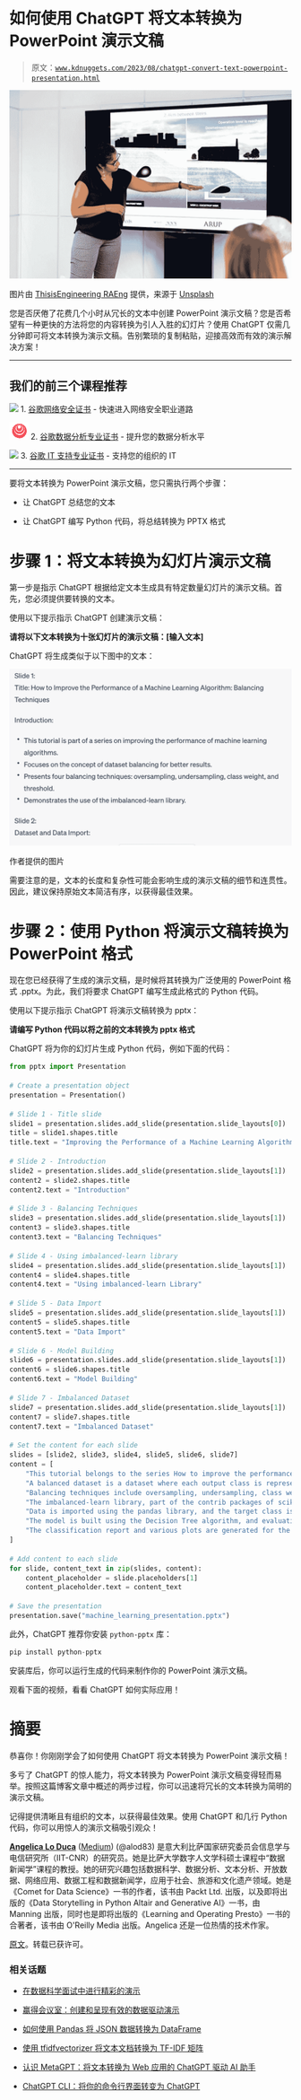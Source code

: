 # 如何使用 ChatGPT 将文本转换为 PowerPoint 演示文稿

> 原文：[`www.kdnuggets.com/2023/08/chatgpt-convert-text-powerpoint-presentation.html`](https://www.kdnuggets.com/2023/08/chatgpt-convert-text-powerpoint-presentation.html)

![如何使用 ChatGPT 将文本转换为 PowerPoint 演示文稿](img/7dbe441496392193e3621f3caf8965aa.png)

图片由 [ThisisEngineering RAEng](https://unsplash.com/@thisisengineering?utm_source=medium&utm_medium=referral) 提供，来源于 [Unsplash](https://unsplash.com/?utm_source=medium&utm_medium=referral)

您是否厌倦了花费几个小时从冗长的文本中创建 PowerPoint 演示文稿？您是否希望有一种更快的方法将您的内容转换为引人入胜的幻灯片？使用 ChatGPT 仅需几分钟即可将文本转换为演示文稿。告别繁琐的复制粘贴，迎接高效而有效的演示解决方案！

* * *

## 我们的前三个课程推荐

![](img/0244c01ba9267c002ef39d4907e0b8fb.png) 1\. [谷歌网络安全证书](https://www.kdnuggets.com/google-cybersecurity) - 快速进入网络安全职业道路

![](img/e225c49c3c91745821c8c0368bf04711.png) 2\. [谷歌数据分析专业证书](https://www.kdnuggets.com/google-data-analytics) - 提升您的数据分析水平

![](img/0244c01ba9267c002ef39d4907e0b8fb.png) 3\. [谷歌 IT 支持专业证书](https://www.kdnuggets.com/google-itsupport) - 支持您的组织的 IT

* * *

要将文本转换为 PowerPoint 演示文稿，您只需执行两个步骤：

+   让 ChatGPT 总结您的文本

+   让 ChatGPT 编写 Python 代码，将总结转换为 PPTX 格式

# 步骤 1：将文本转换为幻灯片演示文稿

第一步是指示 ChatGPT 根据给定文本生成具有特定数量幻灯片的演示文稿。首先，您必须提供要转换的文本。

使用以下提示指示 ChatGPT 创建演示文稿：

**请将以下文本转换为十张幻灯片的演示文稿：[输入文本]**

ChatGPT 将生成类似于以下图中的文本：

![如何使用 ChatGPT 将文本转换为 PowerPoint 演示文稿](img/d302c0c8b93bf22f09ce099807159354.png)

作者提供的图片

需要注意的是，文本的长度和复杂性可能会影响生成的演示文稿的细节和连贯性。因此，建议保持原始文本简洁有序，以获得最佳效果。

# 步骤 2：使用 Python 将演示文稿转换为 PowerPoint 格式

现在您已经获得了生成的演示文稿，是时候将其转换为广泛使用的 PowerPoint 格式 .pptx。为此，我们将要求 ChatGPT 编写生成此格式的 Python 代码。

使用以下提示指示 ChatGPT 将演示文稿转换为 pptx：

**请编写 Python 代码以将之前的文本转换为 pptx 格式**

ChatGPT 将为你的幻灯片生成 Python 代码，例如下面的代码：

```py
from pptx import Presentation

# Create a presentation object
presentation = Presentation()

# Slide 1 - Title slide
slide1 = presentation.slides.add_slide(presentation.slide_layouts[0])
title = slide1.shapes.title
title.text = "Improving the Performance of a Machine Learning Algorithm"

# Slide 2 - Introduction
slide2 = presentation.slides.add_slide(presentation.slide_layouts[1])
content2 = slide2.shapes.title
content2.text = "Introduction"

# Slide 3 - Balancing Techniques
slide3 = presentation.slides.add_slide(presentation.slide_layouts[1])
content3 = slide3.shapes.title
content3.text = "Balancing Techniques"

# Slide 4 - Using imbalanced-learn library
slide4 = presentation.slides.add_slide(presentation.slide_layouts[1])
content4 = slide4.shapes.title
content4.text = "Using imbalanced-learn Library"

# Slide 5 - Data Import
slide5 = presentation.slides.add_slide(presentation.slide_layouts[1])
content5 = slide5.shapes.title
content5.text = "Data Import"

# Slide 6 - Model Building
slide6 = presentation.slides.add_slide(presentation.slide_layouts[1])
content6 = slide6.shapes.title
content6.text = "Model Building"

# Slide 7 - Imbalanced Dataset
slide7 = presentation.slides.add_slide(presentation.slide_layouts[1])
content7 = slide7.shapes.title
content7.text = "Imbalanced Dataset"

# Set the content for each slide
slides = [slide2, slide3, slide4, slide5, slide6, slide7]
content = [
    "This tutorial belongs to the series How to improve the performance of a Machine Learning Algorithm.",
    "A balanced dataset is a dataset where each output class is represented by the same number of input samples.",
    "Balancing techniques include oversampling, undersampling, class weight, and threshold.",
    "The imbalanced-learn library, part of the contrib packages of scikit-learn, is used in this tutorial.",
    "Data is imported using the pandas library, and the target class is created based on cuisine.",
    "The model is built using the Decision Tree algorithm, and evaluation metrics are calculated.",
    "The classification report and various plots are generated for the imbalanced dataset."
]

# Add content to each slide
for slide, content_text in zip(slides, content):
    content_placeholder = slide.placeholders[1]
    content_placeholder.text = content_text

# Save the presentation
presentation.save("machine_learning_presentation.pptx")
```

此外，ChatGPT 推荐你安装 `python-pptx` 库：

```py
pip install python-pptx
```

安装库后，你可以运行生成的代码来制作你的 PowerPoint 演示文稿。

观看下面的视频，看看 ChatGPT 如何实际应用！

# 摘要

恭喜你！你刚刚学会了如何使用 ChatGPT 将文本转换为 PowerPoint 演示文稿！

多亏了 ChatGPT 的惊人能力，将文本转换为 PowerPoint 演示文稿变得轻而易举。按照这篇博客文章中概述的两步过程，你可以迅速将冗长的文本转换为简明的演示文稿。

记得提供清晰且有组织的文本，以获得最佳效果。使用 ChatGPT 和几行 Python 代码，你可以用惊人的演示文稿吸引观众！

**[Angelica Lo Duca](https://www.linkedin.com/in/angelicaloduca/)** ([Medium](https://alod83.medium.com/)) (@alod83) 是意大利比萨国家研究委员会信息学与电信研究所（IIT-CNR）的研究员。她是比萨大学数字人文学科硕士课程中“数据新闻学”课程的教授。她的研究兴趣包括数据科学、数据分析、文本分析、开放数据、网络应用、数据工程和数据新闻学，应用于社会、旅游和文化遗产领域。她是《Comet for Data Science》一书的作者，该书由 Packt Ltd. 出版，以及即将出版的《Data Storytelling in Python Altair and Generative AI》一书，由 Manning 出版，同时也是即将出版的《Learning and Operating Presto》一书的合著者，该书由 O'Reilly Media 出版。Angelica 还是一位热情的技术作家。

[原文](https://medium.com/geekculture/how-to-use-chatgpt-to-convert-text-into-a-powerpoint-presentation-4c152e5a968a)。转载已获许可。

### 相关话题

+   [在数据科学面试中进行精彩的演示](https://www.kdnuggets.com/2022/01/deliver-killer-presentation-data-science-interviews.html)

+   [赢得会议室：创建和呈现有效的数据驱动演示](https://www.kdnuggets.com/2022/04/franks-winning-room-creating-delivering-effective-data-driven-presentation.html)

+   [如何使用 Pandas 将 JSON 数据转换为 DataFrame](https://www.kdnuggets.com/how-to-convert-json-data-into-a-dataframe-with-pandas)

+   [使用 tfidfvectorizer 将文本文档转换为 TF-IDF 矩阵](https://www.kdnuggets.com/2022/09/convert-text-documents-tfidf-matrix-tfidfvectorizer.html)

+   [认识 MetaGPT：将文本转换为 Web 应用的 ChatGPT 驱动 AI 助手](https://www.kdnuggets.com/meet-metagpt-the-chatgptpowered-ai-assistant-that-turns-text-into-web-apps)

+   [ChatGPT CLI：将你的命令行界面转变为 ChatGPT](https://www.kdnuggets.com/2023/07/chatgpt-cli-transform-commandline-interface-chatgpt.html)
